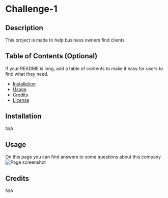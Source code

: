 # Challenge-1

## Description

This project is made to help business owners find clients

## Table of Contents (Optional)

If your README is long, add a table of contents to make it easy for users to find what they need.

- [Installation](#installation)
- [Usage](#usage)
- [Credits](#credits)
- [License](#license)

## Installation

N/A

## Usage

On this page you can find answers to some questions about this company
![Page screenshot](assets/images/screenshot.png)

## Credits

N/A
